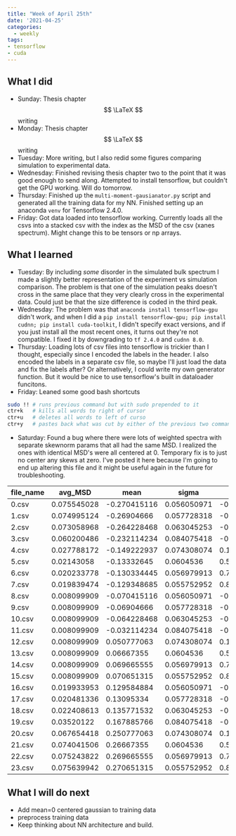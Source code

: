 ```yaml
---
title: "Week of April 25th"
date: '2021-04-25'
categories:
  - weekly
tags:
- tensorflow
- cuda
---
```


## What I did
- Sunday: Thesis chapter $$ \LaTeX $$ writing
- Monday: Thesis chapter $$ \LaTeX $$ writing
- Tuesday: More writing, but I also redid some figures comparing simulation to experimental data.
- Wednesday: Finished revising thesis chapter two to the point that it was good enough to send along. Attempted to install tensorflow, but couldn't get the GPU working. Will do tomorrow.
- Thursday: Finished up the `multi-moment-gausianator.py` script and generated all the training data for my NN. Finished setting up an anaconda `venv` for Tensorflow 2.4.0. 
- Friday: Got data loaded into tensorflow working. Currently loads all the csvs into a stacked csv with the index as the MSD of the csv (xanes spectrum). Might change this to be tensors or np arrays.


## What I learned
- Tuesday: By including *some* disorder in the simulated bulk spectrum I made a slightly better representation of the experiment vs simulation comparison. The problem is that one of the simulation peaks doesn't cross in the same place that they very clearly cross in the experimental data. Could just be that the size difference is coded in the third peak. 
- Wednesday: The problem was that `anaconda install tensorflow-gpu` didn't work, and when I did a `pip install tensorflow-gpu; pip install cudnn; pip install cuda-toolkit`, I didn't specify exact versions, and if you just install all the most recent ones, it turns out they're not compatible. I fixed it by downgrading to `tf 2.4.0` and `cudnn 8.0`.  
- Thursday: Loading lots of csv files into tensorflow is trickier than I thought, especially since I encoded the labels in the header. I also encoded the labels in a separate csv file, so maybe I'll just load the data and fix the labels after? Or alternatively, I could write my own generator function. But it would be nice to use tensorflow's built in dataloader funcitons.
- Friday: Leaned some good bash shortcuts

```bash
sudo !! # runs previous command but with sudo prepended to it
ctr+k   # kills all words to right of cursor 
ctr+u   # deletes all words to left of curso
ctr+y   # pastes back what was cut by either of the previous two commands
```

- Saturday: Found a bug where there were lots of weighted spectra with separate skewnorm params that all had the same MSD. I realized the ones with identical MSD's were all centered at 0. Temporary fix is to just no center any skews at zero. I've posted it here because I'm going to end up altering this file and it might be useful again in the future for troubleshooting.

| file_name | avg_MSD     | mean         | sigma       | skew         | kurtosis    | mean_param | std_param | skewness_param |
|-----------|-------------|--------------|-------------|--------------|-------------|------------|-----------|----------------|
| 0.csv     | 0.075545028 | -0.270415116 | 0.056050971 | -0.850965013 | 0.705345255 | -0.2       | 0.09      | -5             |
| 1.csv     | 0.074995124 | -0.26904666  | 0.057728318 | -0.734386597 | 0.57954318  | -0.2       | 0.09      | -3.5           |
| 2.csv     | 0.073058968 | -0.264228468 | 0.063045253 | -0.453825564 | 0.305050273 | -0.2       | 0.09      | -2             |
| 3.csv     | 0.060200486 | -0.232114234 | 0.084075418 | -0.023919331 | 0.006028161 | -0.2       | 0.09      | -0.5           |
| 4.csv     | 0.027788172 | -0.149222937 | 0.074308074 | 0.136948767  | 0.061744315 | -0.2       | 0.09      | 1              |
| 5.csv     | 0.02143058  | -0.13332645  | 0.0604536   | 0.575781421  | 0.418982939 | -0.2       | 0.09      | 2.5            |
| 6.csv     | 0.020233778 | -0.130334445 | 0.056979913 | 0.784426755  | 0.632784755 | -0.2       | 0.09      | 4              |
| 7.csv     | 0.019839474 | -0.129348685 | 0.055752952 | 0.873414847  | 0.73026458  | -0.2       | 0.09      | 5.5            |
| 8.csv     | 0.008099909 | -0.070415116 | 0.056050971 | -0.850965013 | 0.705345255 | 0          | 0.09      | -5             |
| 9.csv     | 0.008099909 | -0.06904666  | 0.057728318 | -0.734386597 | 0.57954318  | 0          | 0.09      | -3.5           |
| 10.csv    | 0.008099909 | -0.064228468 | 0.063045253 | -0.453825564 | 0.305050273 | 0          | 0.09      | -2             |
| 11.csv    | 0.008099909 | -0.032114234 | 0.084075418 | -0.023919331 | 0.006028161 | 0          | 0.09      | -0.5           |
| 12.csv    | 0.008099909 | 0.050777063  | 0.074308074 | 0.136948767  | 0.061744315 | 0          | 0.09      | 1              |
| 13.csv    | 0.008099909 | 0.06667355   | 0.0604536   | 0.575781421  | 0.418982939 | 0          | 0.09      | 2.5            |
| 14.csv    | 0.008099909 | 0.069665555  | 0.056979913 | 0.784426755  | 0.632784755 | 0          | 0.09      | 4              |
| 15.csv    | 0.008099909 | 0.070651315  | 0.055752952 | 0.873414847  | 0.73026458  | 0          | 0.09      | 5.5            |
| 16.csv    | 0.019933953 | 0.129584884  | 0.056050971 | -0.850965013 | 0.705345255 | 0.2        | 0.09      | -5             |
| 17.csv    | 0.020481336 | 0.13095334   | 0.057728318 | -0.734386597 | 0.57954318  | 0.2        | 0.09      | -3.5           |
| 18.csv    | 0.022408613 | 0.135771532  | 0.063045253 | -0.453825564 | 0.305050273 | 0.2        | 0.09      | -2             |
| 19.csv    | 0.03520122  | 0.167885766  | 0.084075418 | -0.023919331 | 0.006028161 | 0.2        | 0.09      | -0.5           |
| 20.csv    | 0.067654418 | 0.250777063  | 0.074308074 | 0.136948767  | 0.061744315 | 0.2        | 0.09      | 1              |
| 21.csv    | 0.074041506 | 0.26667355   | 0.0604536   | 0.575781421  | 0.418982939 | 0.2        | 0.09      | 2.5            |
| 22.csv    | 0.075243822 | 0.269665555  | 0.056979913 | 0.784426755  | 0.632784755 | 0.2        | 0.09      | 4              |
| 23.csv    | 0.075639942 | 0.270651315  | 0.055752952 | 0.873414847  | 0.73026458  | 0.2        | 0.09      | 5.5            |

## What I will do next
- Add mean=0 centered gaussian to training data
- preprocess training data
- Keep thinking about NN architecture and build. 